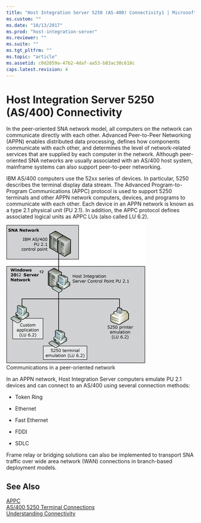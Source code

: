 ```yaml
---
title: "Host Integration Server 5250 (AS-400) Connectivity1 | Microsoft Docs"
ms.custom: ""
ms.date: "10/13/2017"
ms.prod: "host-integration-server"
ms.reviewer: ""
ms.suite: ""
ms.tgt_pltfrm: ""
ms.topic: "article"
ms.assetid: c0d2859a-47b2-4daf-aa53-b83ac30c618c
caps.latest.revision: 4
---
```

# Host Integration Server 5250 (AS/400) Connectivity
In the peer-oriented SNA network model, all computers on the network can communicate directly with each other. Advanced Peer-to-Peer Networking (APPN) enables distributed data processing, defines how components communicate with each other, and determines the level of network-related services that are supplied by each computer in the network. Although peer-oriented SNA networks are usually associated with an AS/400 host system, mainframe systems can also support peer-to-peer networking.  
  
 IBM AS/400 computers use the 52xx series of devices. In particular, 5250 describes the terminal display data stream. The Advanced Program-to-Program Communications (APPC) protocol is used to support 5250 terminals and other APPN network computers, devices, and programs to communicate with each other. Each device in an APPN network is known as a type 2.1 physical unit (PU 2.1). In addition, the APPC protocol defines associated logical units as APPC LUs (also called LU 6.2).  
  
 ![](../core/media/srvc05.gif "srvc05")  
Communications in a peer-oriented network  
  
 In an APPN network, Host Integration Server computers emulate PU 2.1 devices and can connect to an AS/400 using several connection methods:  
  
-   Token Ring  
  
-   Ethernet  
  
-   Fast Ethernet  
  
-   FDDI  
  
-   SDLC  
  
 Frame relay or bridging solutions can also be implemented to transport SNA traffic over wide area network (WAN) connections in branch-based deployment models.  
  
## See Also  
 [APPC](../core/appc.md)   
 [AS/400 5250 Terminal Connections](../core/as-400-5250-terminal-connections.md)   
 [Understanding Connectivity](../core/understanding-connectivity.md)